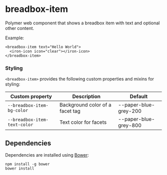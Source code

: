 # breadbox-item

Polymer web component that shows a breadbox item with text and optional other content.

Example:

    <breadbox-item text="Hello World">
      <iron-icon icon="clear"></iron-icon>
    </breadbox-item>

### Styling

`<breadbox-item>` provides the following custom properties and mixins for styling:

Custom property | Description | Default
----------------|-------------|----------
`--breadbox-item-bg-color` | Background color of a facet tag | --paper-blue-grey-200
`--breadbox-item-text-color` | Text color for facets | --paper-blue-grey-800

## Dependencies

Dependencies are installed using [Bower](http://bower.io/):

    npm install -g bower
    bower install

